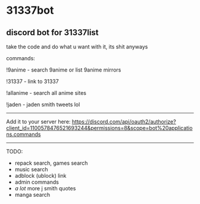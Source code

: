 # 31337bot
discord bot for 31337list
-------------------------------------------------------------------------------------------

take the code and do what u want with it, its shit anyways



commands:

!9anime - search 9anime or list 9anime mirrors

!31337 - link to 31337

!allanime - search all anime sites

!jaden - jaden smith tweets lol

-------------------------------------------------------------------------------------------

Add it to your server here:
https://discord.com/api/oauth2/authorize?client_id=1100578476521693244&permissions=8&scope=bot%20applications.commands

-------------------------------------------------------------------------------------------

TODO:

- repack search, games search
- music search
- adblock (ublock) link
- admin commands
- *a lot* more j smith quotes
- manga search
